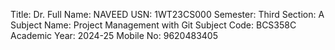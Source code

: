 Title: Dr.
Full Name: NAVEED
USN: 1WT23CS000
Semester: Third
Section: A
Subject Name: Project Management with Git
Subject Code: BCS358C
Academic Year:  2024-25
Mobile No: 9620483405
 
